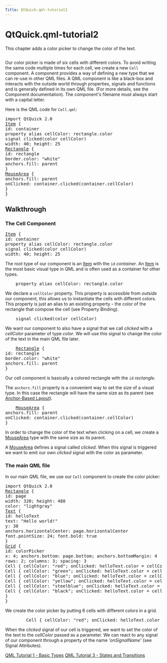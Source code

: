 ```yaml
---
Title: QtQuick.qml-tutorial2
---
```


# QtQuick.qml-tutorial2

<span class="subtitle"></span>
<!-- $$$qml-tutorial2.html-description -->
<p>This chapter adds a color picker to change the color of the text.</p>
<p class="centerAlign"><img src="../../../../media/declarative-tutorial2.png" alt="" /></p><p>Our color picker is made of six cells with different colors. To avoid writing the same code multiple times for each cell, we create a new <code>Cell</code> component. A component provides a way of defining a new type that we can re-use in other QML files. A QML component is like a black-box and interacts with the outside world through properties, signals and functions and is generally defined in its own QML file. (For more details, see the Component documentation). The component's filename must always start with a capital letter.</p>
<p>Here is the QML code for <code>Cell.qml</code>:</p>
<pre class="qml">import QtQuick 2.0
<span class="type"><a href="QtQuick.Item.md">Item</a></span> {
<span class="name">id</span>: <span class="name">container</span>
property <span class="type">alias</span> <span class="name">cellColor</span>: <span class="name">rectangle</span>.<span class="name">color</span>
signal <span class="type">clicked</span>(color cellColor)
<span class="name">width</span>: <span class="number">40</span>; <span class="name">height</span>: <span class="number">25</span>
<span class="type"><a href="QtQuick.Rectangle.md">Rectangle</a></span> {
<span class="name">id</span>: <span class="name">rectangle</span>
<span class="name">border</span>.color: <span class="string">&quot;white&quot;</span>
<span class="name">anchors</span>.fill: <span class="name">parent</span>
}
<span class="type"><a href="QtQuick.MouseArea.md">MouseArea</a></span> {
<span class="name">anchors</span>.fill: <span class="name">parent</span>
<span class="name">onClicked</span>: <span class="name">container</span>.<span class="name">clicked</span>(<span class="name">container</span>.<span class="name">cellColor</span>)
}
}</pre>
<h2 id="walkthrough">Walkthrough</h2>
<h3 >The Cell Component</h3>
<pre class="qml"><span class="type"><a href="QtQuick.Item.md">Item</a></span> {
<span class="name">id</span>: <span class="name">container</span>
property <span class="type">alias</span> <span class="name">cellColor</span>: <span class="name">rectangle</span>.<span class="name">color</span>
signal <span class="type">clicked</span>(color cellColor)
<span class="name">width</span>: <span class="number">40</span>; <span class="name">height</span>: <span class="number">25</span></pre>
<p>The root type of our component is an <a href="QtQuick.Item.md">Item</a> with the <code>id</code> <i>container</i>. An <a href="QtQuick.Item.md">Item</a> is the most basic visual type in QML and is often used as a container for other types.</p>
<pre class="qml">    property <span class="type">alias</span> <span class="name">cellColor</span>: <span class="name">rectangle</span>.<span class="name">color</span></pre>
<p>We declare a <code>cellColor</code> property. This property is accessible from <i>outside</i> our component, this allows us to instantiate the cells with different colors. This property is just an alias to an existing property - the color of the rectangle that compose the cell (see Property Binding).</p>
<pre class="qml">    signal <span class="type">clicked</span>(color cellColor)</pre>
<p>We want our component to also have a signal that we call <i>clicked</i> with a <i>cellColor</i> parameter of type <i>color</i>. We will use this signal to change the color of the text in the main QML file later.</p>
<pre class="qml">    <span class="type"><a href="QtQuick.Rectangle.md">Rectangle</a></span> {
<span class="name">id</span>: <span class="name">rectangle</span>
<span class="name">border</span>.color: <span class="string">&quot;white&quot;</span>
<span class="name">anchors</span>.fill: <span class="name">parent</span>
}</pre>
<p>Our cell component is basically a colored rectangle with the <code>id</code> <i>rectangle</i>.</p>
<p>The <code>anchors.fill</code> property is a convenient way to set the size of a visual type. In this case the rectangle will have the same size as its parent (see <a href="QtQuick.qtquick-positioning-anchors.md#anchor-layout">Anchor-Based Layout</a>).</p>
<pre class="qml">    <span class="type"><a href="QtQuick.MouseArea.md">MouseArea</a></span> {
<span class="name">anchors</span>.fill: <span class="name">parent</span>
<span class="name">onClicked</span>: <span class="name">container</span>.<span class="name">clicked</span>(<span class="name">container</span>.<span class="name">cellColor</span>)
}</pre>
<p>In order to change the color of the text when clicking on a cell, we create a <a href="QtQuick.MouseArea.md">MouseArea</a> type with the same size as its parent.</p>
<p>A <a href="QtQuick.MouseArea.md">MouseArea</a> defines a signal called <i>clicked</i>. When this signal is triggered we want to emit our own <i>clicked</i> signal with the color as parameter.</p>
<h3 >The main QML file</h3>
<p>In our main QML file, we use our <code>Cell</code> component to create the color picker:</p>
<pre class="qml">import QtQuick 2.0
<span class="type"><a href="QtQuick.Rectangle.md">Rectangle</a></span> {
<span class="name">id</span>: <span class="name">page</span>
<span class="name">width</span>: <span class="number">320</span>; <span class="name">height</span>: <span class="number">480</span>
<span class="name">color</span>: <span class="string">&quot;lightgray&quot;</span>
<span class="type"><a href="QtQuick.Text.md">Text</a></span> {
<span class="name">id</span>: <span class="name">helloText</span>
<span class="name">text</span>: <span class="string">&quot;Hello world!&quot;</span>
<span class="name">y</span>: <span class="number">30</span>
<span class="name">anchors</span>.horizontalCenter: <span class="name">page</span>.<span class="name">horizontalCenter</span>
<span class="name">font</span>.pointSize: <span class="number">24</span>; <span class="name">font</span>.bold: <span class="number">true</span>
}
<span class="type"><a href="QtQuick.Grid.md">Grid</a></span> {
<span class="name">id</span>: <span class="name">colorPicker</span>
<span class="name">x</span>: <span class="number">4</span>; <span class="name">anchors</span>.bottom: <span class="name">page</span>.<span class="name">bottom</span>; <span class="name">anchors</span>.bottomMargin: <span class="number">4</span>
<span class="name">rows</span>: <span class="number">2</span>; <span class="name">columns</span>: <span class="number">3</span>; <span class="name">spacing</span>: <span class="number">3</span>
<span class="type">Cell</span> { <span class="name">cellColor</span>: <span class="string">&quot;red&quot;</span>; <span class="name">onClicked</span>: <span class="name">helloText</span>.<span class="name">color</span> <span class="operator">=</span> <span class="name">cellColor</span> }
<span class="type">Cell</span> { <span class="name">cellColor</span>: <span class="string">&quot;green&quot;</span>; <span class="name">onClicked</span>: <span class="name">helloText</span>.<span class="name">color</span> <span class="operator">=</span> <span class="name">cellColor</span> }
<span class="type">Cell</span> { <span class="name">cellColor</span>: <span class="string">&quot;blue&quot;</span>; <span class="name">onClicked</span>: <span class="name">helloText</span>.<span class="name">color</span> <span class="operator">=</span> <span class="name">cellColor</span> }
<span class="type">Cell</span> { <span class="name">cellColor</span>: <span class="string">&quot;yellow&quot;</span>; <span class="name">onClicked</span>: <span class="name">helloText</span>.<span class="name">color</span> <span class="operator">=</span> <span class="name">cellColor</span> }
<span class="type">Cell</span> { <span class="name">cellColor</span>: <span class="string">&quot;steelblue&quot;</span>; <span class="name">onClicked</span>: <span class="name">helloText</span>.<span class="name">color</span> <span class="operator">=</span> <span class="name">cellColor</span> }
<span class="type">Cell</span> { <span class="name">cellColor</span>: <span class="string">&quot;black&quot;</span>; <span class="name">onClicked</span>: <span class="name">helloText</span>.<span class="name">color</span> <span class="operator">=</span> <span class="name">cellColor</span> }
}
}</pre>
<p>We create the color picker by putting 6 cells with different colors in a grid.</p>
<pre class="qml">        <span class="type">Cell</span> { <span class="name">cellColor</span>: <span class="string">&quot;red&quot;</span>; <span class="name">onClicked</span>: <span class="name">helloText</span>.<span class="name">color</span> <span class="operator">=</span> <span class="name">cellColor</span> }</pre>
<p>When the <i>clicked</i> signal of our cell is triggered, we want to set the color of the text to the <i>cellColor</i> passed as a parameter. We can react to any signal of our component through a property of the name <i>'onSignalName'</i> (see Signal Attributes).</p>
<!-- @@@qml-tutorial2.html -->
<p class="naviNextPrevious footerNavi">
<a class="prevPage" href="QtQuick.qml-tutorial1.md">QML Tutorial 1 - Basic Types</a>
<a class="nextPage" href="QtQuick.qml-tutorial3.md">QML Tutorial 3 - States and Transitions</a>
</p>
